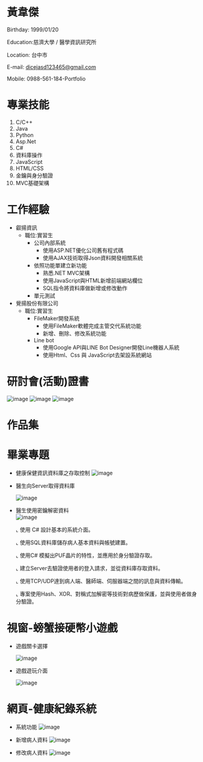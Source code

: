 # 黃韋傑 
Birthday: 1999/01/20

Education:慈濟大學 / 醫學資訊研究所 

Location: 台中市 

E-mail: dicejasd123465@gmail.com 

Mobile: 0988-561-184-Portfolio 

# 專業技能
1.	C/C++
2.	Java
3.	Python
4.	Asp.Net
5.	C#
6.	資料庫操作
7.	JavaScript
8.	HTML/CSS
9.	金鑰與身分驗證
10.	MVC基礎架構

# 工作經驗
* 叡揚資訊 
  * 職位:實習生
      * 公司內部系統
         * 使用ASP.NET優化公司舊有程式碼
         * 使用AJAX技術取得Json資料開發相關系統
      * 依照功能單建立新功能
         * 熟悉.NET MVC架構
         * 使用JavaScript與HTML新增前端網站欄位
         * SQL指令將資料庫做新增或修改動作
      * 單元測試
* 覺揚股份有限公司
  * 職位:實習生
    * FileMaker開發系統
      * 使用FileMaker軟體完成主管交代系統功能
      * 新增、刪除、修改系統功能
    * Line bot
      * 使用Google API與LINE Bot Designer開發Line機器人系統
      * 使用Html、Css 與 JavaScript去架設系統網站

# 研討會(活動)證書
  ![image](KY5035-2.jpg)
  ![image](巨匠證明.png)
  ![image](巨匠證明2.png)
# 作品集
# 畢業專題
* 健康保健資訊資料庫之存取控制
  ![image](專題作品-認證.png)
* 醫生向Server取得資料庫

  ![image](專題作品-醫生接收病歷.png)
* 醫生使用密鑰解密資料  
  ![image](專題作品-醫生解密.png)
  
  ⌞ 使用 C# 設計基本的系統介面。
  
  ⌞ 使用SQL資料庫儲存病人基本資料與帳號建置。
  
  ⌞ 使用C# 模擬出PUF晶片的特性，並應用於身分驗證存取。
  
  ⌞ 建立Server去驗證使用者的登入請求，並從資料庫存取資料。
  
  ⌞ 使用TCP/UDP達到病人端、醫師端、伺服器端之間的訊息與資料傳輸。
  
  ⌞ 專案使用Hash、XOR、對稱式加解密等技術對病歷做保護，並與使用者做身分驗證。
  
# 視窗-螃蟹接硬幣小遊戲
* 遊戲關卡選擇

  ![image](螃蟹接硬幣1.png)
* 遊戲遊玩介面

  ![image](螃蟹接硬幣2.png)

# 網頁-健康紀錄系統
* 系統功能
  ![image](健康照護系統1.png)
* 新增病人資料
  ![image](健康照護系統-新增.png)
  
* 修改病人資料
  ![image](健康照護系統-修改.png)

